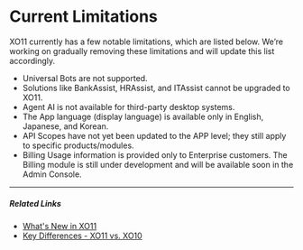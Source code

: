# Current Limitations

XO11 currently has a few notable limitations, which are listed below. We’re working on gradually removing these limitations and will update this list accordingly. 

* Universal Bots are not supported.
* Solutions like BankAssist, HRAssist, and ITAssist cannot be upgraded to XO11.
* Agent AI is not available for third-party desktop systems.  
* The App language (display language) is available only in English, Japanese, and Korean.
* API Scopes have not yet been updated to the APP level; they still apply to specific products/modules.
* Billing Usage information is provided only to Enterprise customers. The Billing module is still under development and will be available soon in the Admin Console.

<hr>

##### Related Links

* [What's New in XO11](../getting-started/whats-new-in-xo-platform.md)
* [Key Differences - XO11 vs. XO10](./key-differences-between-xo11-and-xo10.md)
